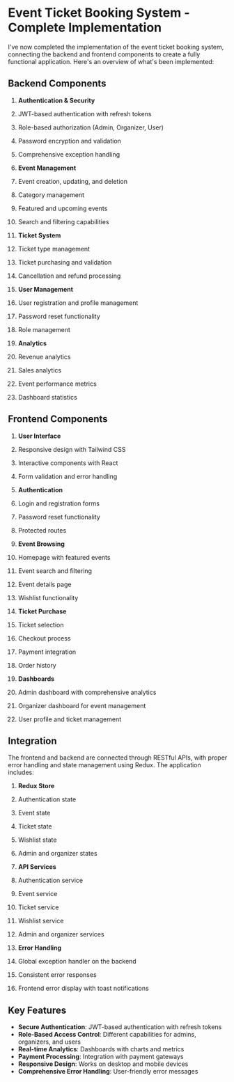 # Event Ticket Booking System - Complete Implementation

I've now completed the implementation of the event ticket booking system, connecting the backend and frontend components to create a fully functional application. Here's an overview of what's been implemented:

## Backend Components

1. **Authentication & Security**

1. JWT-based authentication with refresh tokens
2. Role-based authorization (Admin, Organizer, User)
3. Password encryption and validation
4. Comprehensive exception handling



2. **Event Management**

1. Event creation, updating, and deletion
2. Category management
3. Featured and upcoming events
4. Search and filtering capabilities



3. **Ticket System**

1. Ticket type management
2. Ticket purchasing and validation
3. Cancellation and refund processing



4. **User Management**

1. User registration and profile management
2. Password reset functionality
3. Role management



5. **Analytics**

1. Revenue analytics
2. Sales analytics
3. Event performance metrics
4. Dashboard statistics





## Frontend Components

1. **User Interface**

1. Responsive design with Tailwind CSS
2. Interactive components with React
3. Form validation and error handling



2. **Authentication**

1. Login and registration forms
2. Password reset functionality
3. Protected routes



3. **Event Browsing**

1. Homepage with featured events
2. Event search and filtering
3. Event details page
4. Wishlist functionality



4. **Ticket Purchase**

1. Ticket selection
2. Checkout process
3. Payment integration
4. Order history



5. **Dashboards**

1. Admin dashboard with comprehensive analytics
2. Organizer dashboard for event management
3. User profile and ticket management





## Integration

The frontend and backend are connected through RESTful APIs, with proper error handling and state management using Redux. The application includes:

1. **Redux Store**

1. Authentication state
2. Event state
3. Ticket state
4. Wishlist state
5. Admin and organizer states



2. **API Services**

1. Authentication service
2. Event service
3. Ticket service
4. Wishlist service
5. Admin and organizer services



3. **Error Handling**

1. Global exception handler on the backend
2. Consistent error responses
3. Frontend error display with toast notifications


## Key Features

- **Secure Authentication**: JWT-based authentication with refresh tokens
- **Role-Based Access Control**: Different capabilities for admins, organizers, and users
- **Real-time Analytics**: Dashboards with charts and metrics
- **Payment Processing**: Integration with payment gateways
- **Responsive Design**: Works on desktop and mobile devices
- **Comprehensive Error Handling**: User-friendly error messages
